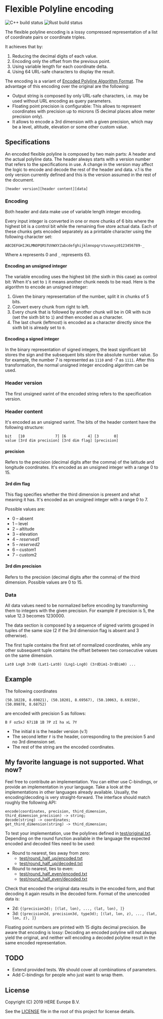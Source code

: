 # Flexible Polyline encoding

![C++ build status](https://github.com/heremaps/flexible-polyline/workflows/cpp/badge.svg)
![Rust build status](https://github.com/heremaps/flexible-polyline/workflows/rust/badge.svg)

The flexible polyline encoding is a lossy compressed representation of a list of coordinate pairs or
coordinate triples.

It achieves that by:

1. Reducing the decimal digits of each value.
2. Encoding only the offset from the previous point.
3. Using variable length for each coordinate delta.
4. Using 64 URL-safe characters to display the result.

The encoding is a variant of [Encoded Polyline Algorithm Format]. The advantage of this encoding
over the original are the following:

* Output string is composed by only URL-safe characters, i.e. may be used without URL encoding as query
parameters.
* Floating point precision is configurable: This allows to represent coordinates with
precision up to microns (5 decimal places allow meter precision only).
* It allows to encode a 3rd dimension with a given precision, which may be a level, altitude, elevation or some other custom value.

## Specifications

An encoded flexible polyline is composed by two main parts: A header and the actual polyline data. The header always starts with a version number that refers to the specifications in use. A change in the version may affect the logic to encode and decode the rest of the header and data. v.1 is the only version currently defined and this is the version assumed in the rest of the document.

```[header version][header content][data]```

### Encoding

Both header and data make use of variable length integer encoding.

Every input integer is converted in one or more chunks of 6 bits where the highest bit is a control bit while the remaining five store actual data.
Each of these chunks gets encoded separately as a printable character using the following character set:

```ABCDEFGHIJKLMNOPQRSTUVWXYZabcdefghijklmnopqrstuvwxyz0123456789-_```

Where `A` represents 0  and `_` represents 63.

#### Encoding an unsigned integer

The variable encoding uses the highest bit (the sixth in this case) as control bit: When it's set to `1` it means another chunk needs to be read. Here is the algorithm to encode an unsigned integer:

1. Given the binary representation of the number, split it in chunks of 5 bits.
2. Convert every chunk from right to left.
 1. Every chunk that is followed by another chunk will be in OR with `0x20` (set the sixth bit to `1`) and then encoded as a character.
 2. The last chunk (leftmost) is encoded as a character directly since the sixth bit is already set to `0`.

#### Encoding a signed integer

In the binary representation of signed integers, the least significant bit stores the sign and the subsequent bits store the absolute number value. So for example, the number 7 is represented as `1110` and -7 as `1111`. After this transformation, the normal unsigned integer encoding algorithm can be used.


### Header version

The first unsigned varint of the encoded string refers to the specification version.

### Header content

It's encoded as an unsigned varint. The bits of the header content have the following structure:

```
bit   [10              7] [6          4] [3       0]
value [3rd dim precision] [3rd dim flag] [precision]
```

#### precision

Refers to the precision (decimal digits after the comma) of the latitude and longitude coordinates. It's encoded as an unsigned integer with a range 0 to 15.

#### 3rd dim flag

This flag specifies whether the third dimension is present and what meaning it has. It's encoded as an unsigned integer with a range 0 to 7.

Possible values are:

  * 0 – absent
  * 1 – level
  * 2 – altitude
  * 3 – elevation
  * 4 – *reserved1*
  * 5 – *reserved2*
  * 6 – custom1
  * 7 – custom2


#### 3rd dim precision

Refers to the precision (decimal digits after the comma) of the third dimension. Possible values are 0 to 15.

### Data

All data values need to be normalized before encoding by transforming them to integers with the given precision. For example if precision is 5, the value 12.3 becomes 1230000.

The data section is composed by a sequence of signed varints grouped in tuples of the same size (2 if the 3rd dimension flag is absent and 3 otherwise).

The first tuple contains the first set of normalized coordinates, while any other subsequent tuple contains the offset between two consecutive values on the same dimension.

```Lat0 Lng0 3rd0 (Lat1-Lat0) (Lng1-Lng0) (3rdDim1-3rdDim0) ...```

## Example

The following coordinates

```
(50.10228, 8.69821), (50.10201, 8.69567), (50.10063, 8.69150), (50.09878, 8.68752)
```

are encoded with precision 5 as follows:

```
B F oz5xJ 67i1B 1B 7P zI ha xL 7Y
```

* The initial `B` is the header version (v.1)
* The second letter `F` is the header, corresponding to the precision 5 and no 3rd dimension set.
* The rest of the string are the encoded coordinates.

## My favorite language is not supported. What now?

Feel free to contribute an implementation. You can either use C-bindings, or
provide an implementation in your language. Take a look at the implementations in other languages
already available. Usually, the encoding/decoding is very straight-forward. The interface should
match roughly the following API:

```
encode(coordinates, precision, third_dimension, third_dimension_precision) -> string;
decode(string) -> coordinates;
get_third_dimension(string) -> third_dimension;
```

To test your implementation, use the polylines defined in [test/original.txt]. Depending on the round function available in the language the expected encoded and decoded files need to be used:

* Round to nearest, ties away from zero:
  * [test/round\_half_up/encoded.txt]
  * [test/round\_half_up/decoded.txt]
* Round to nearest, ties to even:
  * [test/round\_half_even/encoded.txt]
  * [test/round\_half_even/decoded.txt]

Check that encoded the original data results in the encoded form, and that decoding it again results in the decoded form.
Format of the unencoded data is:

* 2d: `{(precision2d); [(lat, lon), ..., (lat, lon), ]}`
* 3d: `{(precision2d, precision3d, type3d); [(lat, lon, z), ..., (lat, lon, z), ]}`

Floating point numbers are printed with 15 digits decimal precision. Be aware that encoding is lossy: Decoding an encoded polyline will not always yield the original, and neither will encoding a decoded polyline result in the same encoded representation.

## TODO

* Extend provided tests. We should cover all combinations of parameters.
* Add C-bindings for people who just want to wrap them.

[Encoded Polyline Algorithm Format]: https://developers.google.com/maps/documentation/utilities/polylinealgorithm
[test/original.txt]: test/original.txt
[test/round\_half_up/encoded.txt]: test/round_half_up/encoded.txt
[test/round\_half_up/decoded.txt]: test/round_half_up/decoded.txt
[test/round\_half_even/encoded.txt]: test/round_half_even/encoded.txt
[test/round\_half_even/decoded.txt]: test/round_half_even/decoded.txt

## License

Copyright (C) 2019 HERE Europe B.V.

See the [LICENSE](./LICENSE) file in the root of this project for license details.
